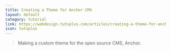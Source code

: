 ```yaml
---
title: Creating a Theme for Anchor CMS
layout: default
category: tutorial
link: https://webdesign.tutsplus.com/articles/creating-a-theme-for-anchor-cms--webdesign-13037
icon: tutsplus
---
```


> Making a custom theme for the open source CMS, Anchor.
